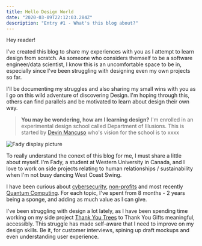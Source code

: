 ```yaml
---
title: Hello Design World 
date: "2020-03-09T22:12:03.284Z"
description: "Entry #1 - What's this blog about?"
---
```


Hey reader! 

I've created this blog to share my experiences with you as I attempt to learn design from scratch. As someone who considers themself to be a software engineer/data scientist, I know this is an uncomfortable space to be in, especially since I've been struggling with designing even my own projects so far. 

I'll be documenting my struggles and also sharing my small wins with you as I go on this wild adventure of discovering Design. I'm hoping through this, others can find parallels and be motivated to learn about design their own way.

> **You may be wondering, how am I learning design?**
> I'm enrolled in an experimental design school called Department of Illusions. This is started by [Devin Mancuso](https://dev.in/) who's vision for the school is to xxxx 

![Fady display picture](https://fadyazmy.github.io/imgs/realrealdp.jpg)

To really understand the conext of this blog for me, I must share a little about myself. I'm Fady, a student at Western University in Canada, and I love to work on side projects relating to human relationships / sustainability when I'm not busy dancing West Coast Swing. 

I have been curious about [cybersecurity](https://web.archive.org/web/20161126232756/http://www.westerncyber.club/), [non-profits](https://developersfoundation.ca) and most recently [Quantum Computing](https://www.creativedestructionlab.com/2018/07/creative-destruction-lab-hosts-its-first-ever-quantum-hackathon/). For each topic, I've spent from 8 months - 2 years being a sponge, and adding as much value as I can give. 

I've been struggling with design a lot lately, as I have been spending time working on my side project [Thank You Trees](https://thankyoutrees.io) to  Thank You Gifts meaningful, accessibly. This struggle has made self-aware that I need to improve on my design skills. Be it, for customer interviews, spining up draft mockups and even understanding user experience. 
